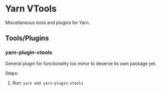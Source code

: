 # Yarn VTools

Miscellaneous tools and plugins for Yarn.

## Tools/Plugins

### yarn-plugin-vtools

General plugin for functionality too minor to deserve its own package yet.

Steps:
1) Run: `yarn add yarn-plugin-vtools`